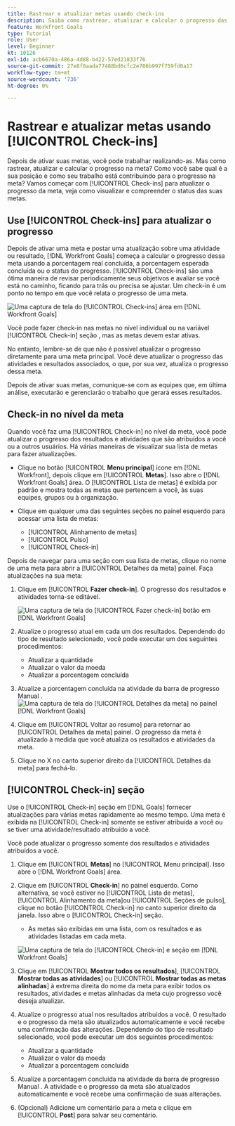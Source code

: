 ```yaml
---
title: Rastrear e atualizar metas usando check-ins
description: Saiba como rastrear, atualizar e calcular o progresso das metas em [!DNL Workfront Goals].
feature: Workfront Goals
type: Tutorial
role: User
level: Beginner
kt: 10126
exl-id: acb6670a-486a-4d88-b422-57ed21833f76
source-git-commit: 27e8f0aada77488bd6cfc2e786b997f759fd0a17
workflow-type: tm+mt
source-wordcount: '736'
ht-degree: 0%

---
```


# Rastrear e atualizar metas usando [!UICONTROL Check-ins]

Depois de ativar suas metas, você pode trabalhar realizando-as. Mas como rastrear, atualizar e calcular o progresso na meta? Como você sabe qual é a sua posição e como seu trabalho está contribuindo para o progresso na meta? Vamos começar com [!UICONTROL Check-ins] para atualizar o progresso da meta, veja como visualizar e compreender o status das suas metas.

## Use [!UICONTROL Check-ins] para atualizar o progresso

Depois de ativar uma meta e postar uma atualização sobre uma atividade ou resultado, [!DNL Workfront Goals] começa a calcular o progresso dessa meta usando a porcentagem real concluída, a porcentagem esperada concluída ou o status do progresso. [!UICONTROL Check-ins] são uma ótima maneira de revisar periodicamente seus objetivos e avaliar se você está no caminho, ficando para trás ou precisa se ajustar. Um check-in é um ponto no tempo em que você relata o progresso de uma meta.

![Uma captura de tela do [!UICONTROL Check-ins] área em [!DNL Workfront Goals]](assets/09-workfront-goals-check-ins.png)

Você pode fazer check-in nas metas no nível individual ou na variável [!UICONTROL Check-in] seção , mas as metas devem estar ativas.

No entanto, lembre-se de que não é possível atualizar o progresso diretamente para uma meta principal. Você deve atualizar o progresso das atividades e resultados associados, o que, por sua vez, atualiza o progresso dessa meta.

Depois de ativar suas metas, comunique-se com as equipes que, em última análise, executarão e gerenciarão o trabalho que gerará esses resultados.

## Check-in no nível da meta

Quando você faz uma [!UICONTROL Check-in] no nível da meta, você pode atualizar o progresso dos resultados e atividades que são atribuídos a você ou a outros usuários. Há várias maneiras de visualizar sua lista de metas para fazer atualizações.

* Clique no botão [!UICONTROL **Menu principal**] ícone em [!DNL Workfront], depois clique em [!UICONTROL **Metas**]. Isso abre o [!DNL Workfront Goals] área. O [!UICONTROL Lista de metas] é exibida por padrão e mostra todas as metas que pertencem a você, às suas equipes, grupos ou à organização.
* Clique em qualquer uma das seguintes seções no painel esquerdo para acessar uma lista de metas:

   * [!UICONTROL Alinhamento de metas]
   * [!UICONTROL Pulso]
   * [!UICONTROL Check-in]

Depois de navegar para uma seção com sua lista de metas, clique no nome de uma meta para abrir a [!UICONTROL Detalhes da meta] painel. Faça atualizações na sua meta:

1. Clique em [!UICONTROL **Fazer check-in**]. O progresso dos resultados e atividades torna-se editável.

   ![Uma captura de tela do [!UICONTROL Fazer check-in] botão em [!DNL Workfront Goals]](assets/10-workfront-goals-check-in-goal-level.png)

1. Atualize o progresso atual em cada um dos resultados. Dependendo do tipo de resultado selecionado, você pode executar um dos seguintes procedimentos:

   * Atualizar a quantidade
   * Atualizar o valor da moeda
   * Atualizar a porcentagem concluída

1. Atualize a porcentagem concluída na atividade da barra de progresso Manual .
   ![Uma captura de tela do [!UICONTROL Detalhes da meta] no painel [!DNL Workfront Goals]](assets/11-workfront-goals-goal-level-update-result-and-activity.png)

1. Clique em [!UICONTROL Voltar ao resumo] para retornar ao [!UICONTROL Detalhes da meta] painel. O progresso da meta é atualizado à medida que você atualiza os resultados e atividades da meta.

1. Clique no X no canto superior direito da [!UICONTROL Detalhes da meta] para fechá-lo.

## [!UICONTROL Check-in] seção

Use o [!UICONTROL Check-in] seção em [!DNL Goals] fornecer atualizações para várias metas rapidamente ao mesmo tempo. Uma meta é exibida na [!UICONTROL Check-in] somente se estiver atribuída a você ou se tiver uma atividade/resultado atribuído a você.

Você pode atualizar o progresso somente dos resultados e atividades atribuídos a você.

1. Clique em [!UICONTROL **Metas**] no [!UICONTROL Menu principal]. Isso abre o [!DNL Workfront Goals] área.

1. Clique em [!UICONTROL **Check-in**] no painel esquerdo. Como alternativa, se você estiver no [!UICONTROL Lista de metas], [!UICONTROL Alinhamento da meta]ou [!UICONTROL Seções de pulso], clique no botão [!UICONTROL Check-in] no canto superior direito da janela. Isso abre o [!UICONTROL Check-in] seção.
   * As metas são exibidas em uma lista, com os resultados e as atividades listadas em cada meta.

   ![Uma captura de tela do [!UICONTROL Check-in] e seção em [!DNL Workfront Goals]](assets/12-workfront-goals-check-in-section-merged.jpeg)

1. Clique em [!UICONTROL **Mostrar todos os resultados**], [!UICONTROL **Mostrar todas as atividades**] ou [!UICONTROL **Mostrar todas as metas alinhadas**] à extrema direita do nome da meta para exibir todos os resultados, atividades e metas alinhadas da meta cujo progresso você deseja atualizar.

1. Atualize o progresso atual nos resultados atribuídos a você. O resultado e o progresso da meta são atualizados automaticamente e você recebe uma confirmação das alterações. Dependendo do tipo de resultado selecionado, você pode executar um dos seguintes procedimentos:

   * Atualizar a quantidade
   * Atualizar o valor da moeda
   * Atualizar a porcentagem concluída

1. Atualize a porcentagem concluída na atividade da barra de progresso Manual . A atividade e o progresso da meta são atualizados automaticamente e você recebe uma confirmação de suas alterações.

1. (Opcional) Adicione um comentário para a meta e clique em [!UICONTROL **Post**] para salvar seu comentário.
